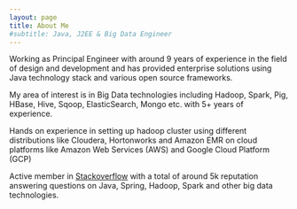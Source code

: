 ```yaml
---
layout: page
title: About Me
#subtitle: Java, J2EE & Big Data Engineer
---
```


Working as Principal Engineer with around 9 years of experience in the field of design and development and has provided enterprise solutions using Java technology stack and various open source frameworks.

My area of interest is in Big Data technologies including Hadoop, Spark, Pig, HBase, Hive, Sqoop, ElasticSearch, Mongo etc. with 5+ years of experience.

Hands on experience in setting up hadoop cluster using different distributions like Cloudera, Hortonworks and Amazon EMR on cloud platforms like Amazon Web Services (AWS) and Google Cloud Platform (GCP)

Active member in [Stackoverflow](https://stackoverflow.com/users/1025328/prasad-khode) with a total of around 5k reputation answering questions on Java, Spring, Hadoop, Spark and other big data technologies.
